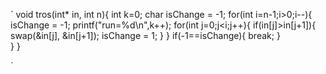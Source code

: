 `
void tros(int* in, int n){
	int k=0;
	char isChange = -1;
	for(int i=n-1;i>0;i--){
		isChange = -1;
		printf("run=%d\n",k++);
		for(int j=0;j<i;j++){
			if(in[j]>in[j+1]){
				swap(&in[j], &in[j+1]);
				isChange = 1;
			}
		}
		if(-1==isChange){
			break;
		}		
	}
}

`
